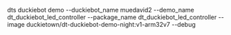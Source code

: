 

dts duckiebot demo --duckiebot_name muedavid2 --demo_name dt_duckiebot_led_controller --package_name dt_duckiebot_led_controller --image duckietown/dt-duckiebot-demo-night:v1-arm32v7 --debug

